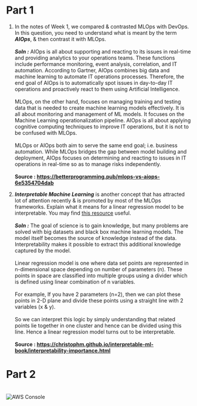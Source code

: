 # Part 1

1. In the notes of Week 1, we compared & contrasted MLOps with DevOps. In this question, you need to understand what is meant by the term ***AIOps***, & then contrast it with MLOps.</br></br>
***Soln :*** AIOps is all about supporting and reacting to its issues in real-time and providing analytics to your operations teams. These functions include performance monitoring, event analysis, correlation, and IT automation. According to Gartner, AIOps combines big data and machine learning to automate IT operations processes. Therefore, the end goal of AIOps is to automatically spot issues in day-to-day IT operations and proactively react to them using Artificial Intelligence.
            </br></br>MLOps, on the other hand, focuses on managing training and testing data that is needed to create machine learning models effectively. It is all about monitoring and management of ML models. It focuses on the Machine Learning operationalization pipeline. AIOps is all about applying cognitive computing techniques to improve IT operations, but it is not to be confused with MLOps.
            </br></br>MLOps or AIOps both aim to serve the same end goal; i.e. business automation. While MLOps bridges the gap between model building and deployment, AIOps focuses on determining and reacting to issues in IT operations in real-time so as to manage risks independently.</br></br>
**Source : https://betterprogramming.pub/mlops-vs-aiops-6e5354704dab**

2. ***Interpretable Machine Learning*** is another concept that has attracted lot of attention recently & is promoted by most of the MLOps frameworks. Explain what it means for a linear regression model to be interpretable. You may find [this resource](https://christophm.github.io/interpretable-ml-book/) useful.</br></br>
***Soln :*** The goal of science is to gain knowledge, but many problems are solved with big datasets and black box machine learning models. The model itself becomes the source of knowledge instead of the data. Interpretability makes it possible to extract this additional knowledge captured by the model. 
              </br></br>Linear regression model is one where data set points are represented in n-dimensional space depending on number of parameters (n). These points in space are classified into multiple groups using a divider which is defined using linear combination of n variables. 
              </br></br>For example, If you have 2 parameters (n=2), then we can plot these points in 2-D plane and divide these points using a straight line with 2 variables (x & y). 
               </br></br>So we can interpret this logic by simply understanding that related points lie together in one cluster and hence can be divided using this line. Hence a linear regression model turns out to be interpretable.</br></br>
**Source : https://christophm.github.io/interpretable-ml-book/interpretability-importance.html**

# Part 2
</br>![AWS Console](https://user-images.githubusercontent.com/46100270/124643192-6a0f5e80-deae-11eb-9967-5aba0789d337.jpg)

